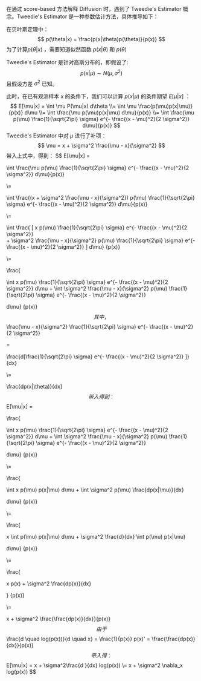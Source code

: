 在通过 score-based 方法解释 Diffusion 时，遇到了 Tweedie's Estimator 概念。Tweedie's Estimator 是一种参数估计方法，具体推导如下：



在贝叶斯定理中：
$$
p(\theta|x) = \frac{p(x|\theta)p(\theta)}{p(x)}
$$
为了计算$p(\theta|x)$ ，需要知道似然函数 $p(x|\theta)$ 和 $p(\theta)$

Tweedie's Estimator 是针对高斯分布的，即假设了:
$$
p(x|\mu) \sim N(\mu, \sigma^2)
$$
且假设方差 $\sigma^2$ 已知。

此时，在已有观测样本 $x$ 的条件下，我们可以计算 $p(x|\mu)$ 的条件期望 $E[\mu|x]$ ：
$$
E[\mu|x] = \int \mu P(\mu|x) d\theta
\\=
\int \mu \frac{p(\mu)p(x|\mu)}{p(x)} d\mu
\\=
\int  \frac{\mu p(\mu)p(x|\mu) d\mu}{p(x)}
\\=
\int  \frac{\mu p(\mu) \frac{1}{\sqrt{2\pi} \sigma} e^{- \frac{(x - \mu)^2}{2 \sigma^2}} d\mu}{p(x)}
$$
Tweedie's Estimator 中对 $\mu$ 进行了补项：
$$
\mu = x + \sigma^2 \frac{\mu - x}{\sigma^2}
$$
带入上式中，得到：
$$
E[\mu|x] =

\int  \frac{\mu p(\mu) \frac{1}{\sqrt{2\pi} \sigma} e^{- \frac{(x - \mu)^2}{2 \sigma^2}} d\mu}{p(x)}

\\=

\int  \frac{(x + \sigma^2 \frac{\mu - x}{\sigma^2}) p(\mu) \frac{1}{\sqrt{2\pi} \sigma} e^{- \frac{(x - \mu)^2}{2 \sigma^2}} d\mu}{p(x)}

\\=

\int  \frac{
[
x p(\mu) \frac{1}{\sqrt{2\pi} \sigma} e^{- \frac{(x - \mu)^2}{2 \sigma^2}}  
+
\sigma^2 \frac{\mu - x}{\sigma^2} p(\mu) \frac{1}{\sqrt{2\pi} \sigma} e^{- \frac{(x - \mu)^2}{2 \sigma^2}} 
]
d\mu}
{p(x)}


\\=

\frac{

\int x p(\mu) \frac{1}{\sqrt{2\pi} \sigma} e^{- \frac{(x - \mu)^2}{2 \sigma^2}}
d\mu
+
\int \sigma^2 \frac{\mu - x}{\sigma^2} p(\mu) \frac{1}{\sqrt{2\pi} \sigma} e^{- \frac{(x - \mu)^2}{2 \sigma^2}} 

d\mu}
{p(x)}
$$
其中，
$$
\frac{\mu - x}{\sigma^2} \frac{1}{\sqrt{2\pi} \sigma} e^{- \frac{(x - \mu)^2}{2 \sigma^2}} 

=

\frac{d[\frac{1}{\sqrt{2\pi} \sigma} e^{- \frac{(x - \mu)^2}{2 \sigma^2}}  ]}{dx}

\\=

\frac{dp(x|\theta)}{dx}
$$
带入得到：
$$
E[\mu|x] =

\frac{

\int x p(\mu) \frac{1}{\sqrt{2\pi} \sigma} e^{- \frac{(x - \mu)^2}{2 \sigma^2}}
d\mu
+
\int \sigma^2 \frac{\mu - x}{\sigma^2} p(\mu) \frac{1}{\sqrt{2\pi} \sigma} e^{- \frac{(x - \mu)^2}{2 \sigma^2}} 

d\mu}
{p(x)}

\\=

\frac{

\int x p(\mu) p(x|\mu) d\mu
+
\int \sigma^2 p(\mu) \frac{dp(x|\mu)}{dx}

d\mu}
{p(x)}

\\=

\frac{

x \int  p(\mu) p(x|\mu) d\mu
+
\sigma^2 \frac{d}{dx} \int p(\mu) p(x|\mu)

d\mu}
{p(x)}

\\=

\frac{

x p(x)
+
\sigma^2 \frac{dp(x)}{dx}

}
{p(x)}

\\=

x
+
\sigma^2 \frac{\frac{dp(x)}{dx}}{p(x)}
$$
由于
$$
\frac{d \quad log(p(x))}{d \quad x} = \frac{1}{p(x)} p(x)' = \frac{\frac{dp(x)}{dx}}{p(x)}
$$
带入得：
$$
E[\mu|x] =
x
+
\sigma^2\frac{d }{dx} log(p(x))
\\=
x
+
\sigma^2 \nabla_x log(p(x))
$$
